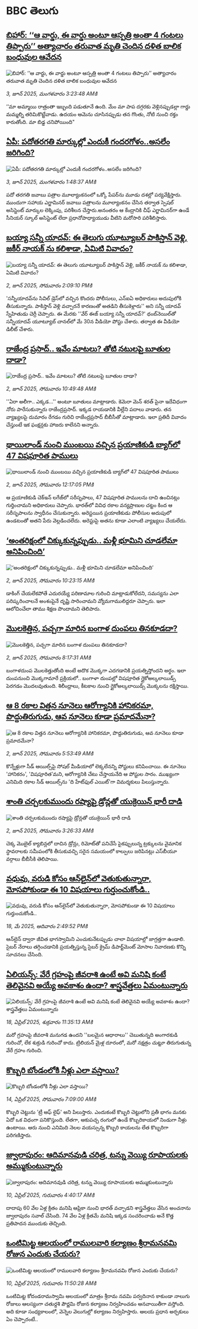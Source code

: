 # BBC తెలుగు## [బిహార్‌: ‘‘ఆ వార్డు, ఈ వార్డు అంటూ ఆస్పత్రి అంతా 4 గంటలు తిప్పారు’’ అత్యాచారం తరువాత మృతి చెందిన దళిత బాలిక బంధువుల ఆవేదన ](https://www.bbc.com/telugu/articles/c17r8kykd5xo?at_campaign=githubrss)![బిహార్‌: ‘‘ఆ వార్డు, ఈ వార్డు అంటూ ఆస్పత్రి అంతా 4 గంటలు తిప్పారు’’ అత్యాచారం తరువాత మృతి చెందిన దళిత బాలిక బంధువుల ఆవేదన ](https://ichef.bbci.co.uk/ace/standard/240/cpsprodpb/7b7e/live/33d19a00-3fcf-11f0-bace-e1270fc31f5e.jpg)_3, జూన్ 2025, మంగళవారం 3:23:48 AMకి_‘‘మా అమ్మాయి రాత్రంతా ఇబ్బంది పడుతూనే ఉంది. మేం మా పాప దగ్గరకు వెళ్లినప్పుడల్లా గార్డు మమ్మల్ని తరిమికొట్టేవాడు. ఉదయం ఆమెను చూసినప్పుడు తన గొంతు, నోటి నుంచి రక్తం కారుతోంది. మా బిడ్డ చనిపోయింది"## [ఏపీ: పదోతరగతి మార్కుల్లో ఎందుకీ గందరగోళం..అసలేం జరిగింది? ](https://www.bbc.com/telugu/articles/c4g2j7pwx1jo?at_campaign=githubrss)![ఏపీ: పదోతరగతి మార్కుల్లో ఎందుకీ గందరగోళం..అసలేం జరిగింది? ](https://ichef.bbci.co.uk/ace/standard/240/cpsprodpb/0284/live/1e2b00c0-3fc4-11f0-b894-1bc5031ee36f.jpg)_3, జూన్ 2025, మంగళవారం 1:48:37 AMకి_పదో తరగతి జవాబు పత్రాల మూల్యాంకనంలో ఒక్కో పేపర్‌ను మూడు దశల్లో పర్యవేక్షిస్తారు.  ముందుగా సహాయ ఎగ్జామినర్‌ జవాబు పత్రాలను మూల్యాంకనం చేసిన తర్వాత స్పెషల్‌ అసిస్టెంట్‌ మార్కుల లెక్కింపు, పరిశీలన చేస్తారు.అనంతరం ఆ కేంద్రానికి చీఫ్‌ ఎగ్జామినర్‌గా ఉండే సీనియర్‌ స్కూల్‌ అసిస్టెంట్‌ లేదా ప్రధానోపాధ్యాయుడు వీటిని మరోసారి పరిశీలిస్తారు.## [బయ్యా సన్నీ యాదవ్: ఈ తెలుగు యూట్యూబర్ పాకిస్తాన్ వెళ్లి, జకీర్ నాయక్ ను కలిశాడా, ఏమిటి వివాదం?](https://www.bbc.com/telugu/articles/c8jgxnplm0mo?at_campaign=githubrss)![బయ్యా సన్నీ యాదవ్: ఈ తెలుగు యూట్యూబర్ పాకిస్తాన్ వెళ్లి, జకీర్ నాయక్ ను కలిశాడా, ఏమిటి వివాదం?](https://ichef.bbci.co.uk/ace/standard/240/cpsprodpb/c559/live/d2a0a1c0-3fad-11f0-b6e6-4ddb91039da1.png)_2, జూన్ 2025, సోమవారం 2:09:10 PMకి_'సన్నీయాదవ్‌ను సివిల్ డ్రెస్‌లో వచ్చిన కొందరు పోలీసులు, ఎన్ఐఏ అధికారులు అదుపులోకి తీసుకున్నారు. పాకిస్తాన్ వెళ్లి వచ్చారనే కారణంతో అతడిని తీసుకెళ్లారు'' అని సన్నీ యాదవ్ స్నేహితుడు చెర్రీ చెప్పారు. ఈ మేరకు ''వేర్ ఈజ్ బయ్యా సన్నీ యాదవ్?' థంబ్‌నెయిల్‌తో సన్నీయాదవ్ యూట్యూబ్ చానల్‌లో మే 30న వీడియో పోస్టు చేశారు. తర్వాత ఈ వీడియో డిలీట్ చేశారు.## [రాజేంద్ర ప్రసాద్.. ఇవేం మాటలు? తోటి నటులపై బూతుల దాడా?](https://www.bbc.com/telugu/articles/cp851rnk4g1o?at_campaign=githubrss)![రాజేంద్ర ప్రసాద్.. ఇవేం మాటలు? తోటి నటులపై బూతుల దాడా?](https://ichef.bbci.co.uk/ace/standard/240/cpsprodpb/f6dd/live/5f81c5f0-3f96-11f0-bace-e1270fc31f5e.png)_2, జూన్ 2025, సోమవారం 10:49:48 AMకి_''ఏరా అలీగా.. ఎక్కడ…'' అంటూ బూతులు మాట్లాడారు. కెమెరా మెన్ శరత్ పైనా ఇదేవిధంగా నోరు పారేసుకున్నారు రాజేంద్రప్రసాద్. ఇక్కడ రాయడానికి వీల్లేని పదాలు వాడారు. తన వ్యాఖ్యలపై దుమారం రేగడం గురిచి రాజేంద్రప్రసాద్ బీబీసీతో మాట్లాడారు. ఇలా ప్రతిదీ వివాదం చేస్తుంటే ఇక  ఫంక్షన్లకు హాజరు కాలేనని అన్నారు.## [థాయిలాండ్ నుంచి ముంబయి వచ్చిన ప్రయాణికుడి బ్యాగ్‌లో 47 విషపూరిత పాములు](https://www.bbc.com/telugu/articles/cj09dg0pqr8o?at_campaign=githubrss)![థాయిలాండ్ నుంచి ముంబయి వచ్చిన ప్రయాణికుడి బ్యాగ్‌లో 47 విషపూరిత పాములు](https://ichef.bbci.co.uk/ace/standard/240/cpsprodpb/27c5/live/2d23ccc0-3fa5-11f0-b6e6-4ddb91039da1.jpg)_2, జూన్ 2025, సోమవారం 12:17:05 PMకి_ఆ ప్రయాణికుడి చెక్‌ఇన్ లగేజ్‌లో సరీసృపాలు, 47 విషపూరిత పాములను దాచి ఉంచినట్లు గుర్తించామని అధికారులు చెప్పారు. భారత్‌లో వివిధ రకాల వన్యప్రాణుల చట్టం కింద ఆ సరీసృపాలను స్వాధీనం చేసుకున్నారు. అరెస్టయిన ప్రయాణికుడు పోలీసుల అదుపులో ఉండటంతో అతని పేరు వెల్లడించలేదు. అరెస్టుపై అతను కూడా ఎలాంటి వ్యాఖ్యలు చేయలేదు.## [‘అంతరిక్షంలో చిక్కుకున్నప్పుడు.. మళ్లీ భూమిని చూడలేమా అనిపించింది’](https://www.bbc.com/telugu/articles/c0mrg9vdr7go?at_campaign=githubrss)![‘అంతరిక్షంలో చిక్కుకున్నప్పుడు.. మళ్లీ భూమిని చూడలేమా అనిపించింది’](https://ichef.bbci.co.uk/ace/standard/240/cpsprodpb/1357/live/c9df3930-3ef3-11f0-835b-310c7b938e84.jpg)_2, జూన్ 2025, సోమవారం 10:23:15 AMకి_డాకింగ్ చేయలేకపోతే ఎదురయ్యే పరిణామాల గురించి మాట్లాడుకోలేదని, సమస్యను ఎలా పరిష్కరించాలనే అంశంపైనే దృష్టి సారించామని వ్యోమగాములిద్దరూ చెప్పారు. ఇలా ఆలోచించేలా తాము శిక్షణ పొందామని తెలిపారు.## [మొలకెత్తిన, పచ్చగా మారిన బంగాళ దుంపలు తినకూడదా? ](https://www.bbc.com/telugu/articles/c0lnjj6wd5go?at_campaign=githubrss)![మొలకెత్తిన, పచ్చగా మారిన బంగాళ దుంపలు తినకూడదా? ](https://ichef.bbci.co.uk/ace/standard/240/cpsprodpb/c4ef/live/ea846e80-3f70-11f0-a6ce-4370c7538a59.jpg)_2, జూన్ 2025, సోమవారం 8:17:31 AMకి_బంగాళదుంప మొలకెత్తుతోంది అంటే అదొక మొక్కగా ఎదగడానికి ప్రయత్నిస్తోందని అర్థం. ఇలా దుంపనుంచి మొక్కగామారే ప్రక్రియలో.. బంగాళా దుంపల్లో విషపూరిత గ్లైకోఅల్కలాయిడ్స్ పెరగడం మొదలవుతుంది. శిలీంధ్రాలు, కీటకాల నుంచి గ్లైకోఅల్కలాయిడ్స్ మొక్కలను రక్షిస్తాయి.## [ఆ 8 రకాల విత్తన నూనెలు ఆరోగ్యానికి హానికరమా, పొద్దుతిరుగుడు, ఆవ నూనెలు కూడా ప్రమాదమేనా? ](https://www.bbc.com/telugu/articles/cy5e7epqevro?at_campaign=githubrss)![ఆ 8 రకాల విత్తన నూనెలు ఆరోగ్యానికి హానికరమా, పొద్దుతిరుగుడు, ఆవ నూనెలు కూడా ప్రమాదమేనా? ](https://ichef.bbci.co.uk/ace/standard/240/cpsprodpb/7955/live/809b4b20-3f06-11f0-835b-310c7b938e84.jpg)_2, జూన్ 2025, సోమవారం 5:53:49 AMకి_కొన్నేళ్లుగా సీడ్ ఆయిల్స్‌పై సోషల్ మీడియాలో లెక్కలేనన్ని పోస్టులు కనిపించాయి. ఈ నూనెలు  'హానికరం', 'విషపూరిత’మని, ఆరోగ్యానికి చేటు చేస్తాయనేది ఆ పోస్టుల సారం. ముఖ్యంగా ఎనిమిది రకాల సీడ్ ఆయిల్స్‌ను 'ది హేట్‌ఫుల్ ఎయిట్'గా విమర్శకులు పిలుస్తున్నారు.## [శాంతి చర్చలకుముందు రష్యాపై డ్రోన్లతో యుక్రెయిన్ భారీ దాడి ](https://www.bbc.com/telugu/articles/c057v82p188o?at_campaign=githubrss)![శాంతి చర్చలకుముందు రష్యాపై డ్రోన్లతో యుక్రెయిన్ భారీ దాడి ](https://ichef.bbci.co.uk/ace/standard/240/cpsprodpb/0cf5/live/c79c6190-3f55-11f0-bace-e1270fc31f5e.jpg)_2, జూన్ 2025, సోమవారం 3:26:33 AMకి_చెక్క మొబైల్ క్యాబిన్లలో దాచిన డ్రోన్లు, రిమోట్‌తో పనిచేసే పైకప్పులున్న ట్రక్కులను వైమానిక స్థావరాలకు సమీపంలోకి తీసుకువచ్చి సరైన సమయంలో కాల్పులు జరిపినట్లు ఎస్‌బీయూ వర్గాలు బీబీసీకి తెలిపాయి.## [వధువు, వరుడి కోసం ఆన్‌లైన్‌లో వెతుకుతున్నారా, మోసపోకుండా ఈ 10 విషయాలు గుర్తుంచుకోండి..](https://www.bbc.com/telugu/articles/c5yrny82136o?at_campaign=githubrss)![వధువు, వరుడి కోసం ఆన్‌లైన్‌లో వెతుకుతున్నారా, మోసపోకుండా ఈ 10 విషయాలు గుర్తుంచుకోండి..](https://ichef.bbci.co.uk/ace/standard/240/cpsprodpb/74cc/live/3f04f8a0-28fe-11f0-8c66-ebf25fc2cfef.jpg)_18, మే 2025, ఆదివారం 2:49:52 PMకి_ఆన్‌లైన్ ద్వారా జీవిత భాగస్వామిని ఎంచుకునేటప్పుడు చాలా విషయాల్లో జాగ్రత్తగా ఉండాలి. సైబర్ నేరాలు తగ్గించడానికి ప్రయత్నిస్తున్న సైబర్ క్రైమ్ డిపార్ట్‌మెంట్ మోసాల నివారణకు కొన్ని సూచనలు చేసింది.## [ఏలియన్స్: వేరే గ్రహంపై జీవరాశి ఉంటే అవి మనిషి కంటే తెలివైనవి అయ్యే అవకాశం ఉందా? శాస్త్రవేత్తలు ఏమంటున్నారు](https://www.bbc.com/telugu/articles/cn7xelz1r85o?at_campaign=githubrss)![ఏలియన్స్: వేరే గ్రహంపై జీవరాశి ఉంటే అవి మనిషి కంటే తెలివైనవి అయ్యే అవకాశం ఉందా? శాస్త్రవేత్తలు ఏమంటున్నారు](https://ichef.bbci.co.uk/ace/standard/240/cpsprodpb/b07b/live/a29a56f0-1b9b-11f0-a455-cf1d5f751d2f.png)_18, ఏప్రిల్ 2025, శుక్రవారం 11:35:13 AMకి_మరో గ్రహంపై జీవరాశి మనుగడ ఉందని ''బలమైన ఆధారాలు'' చెబుతున్నది అంగారకుడి గురించో, లేక శుక్రుడి గురించో కాదు. ట్రిలియన్ మైళ్ల దూరంలో, మరో నక్షత్రం చుట్టూ తిరుగుతున్న వేరే గ్రహం గురించి.## [కొబ్బరి బోండంలోకి నీళ్లు ఎలా వస్తాయి?](https://www.bbc.com/telugu/articles/czjn4mzxxy8o?at_campaign=githubrss)![కొబ్బరి బోండంలోకి నీళ్లు ఎలా వస్తాయి?](https://ichef.bbci.co.uk/ace/standard/240/cpsprodpb/46c5/live/684a55e0-18fd-11f0-8b11-7756b7b808cc.jpg)_14, ఏప్రిల్ 2025, సోమవారం 7:09:00 AMకి_కొబ్బరి చెట్టును 'ట్రీ ఆఫ్ లైఫ్' అని పిలుస్తారు. ఎందుకంటే కొబ్బరి చెట్టులోని ప్రతీ భాగం మనకు ఏదో ఒక విధంగా పనికొస్తుంది. లేతగా, ఆకుపచ్చ రంగులో ఉండే కొబ్బరికాయలో నిండుగా నీళ్లు ఉంటాయి. ఆరు నుంచి ఎనిమిది నెలల వయస్సున్న కొబ్బరి కాయలను లేత కొబ్బరిగా పరిగణిస్తారు.## [జ్వాలాపురం: ఆదిమానవుడి చరిత్ర, టన్ను వెయ్యి రూపాయలకు అమ్ముకుంటున్నారు ](https://www.bbc.com/telugu/articles/creqqnwdd5qo?at_campaign=githubrss)![జ్వాలాపురం: ఆదిమానవుడి చరిత్ర, టన్ను వెయ్యి రూపాయలకు అమ్ముకుంటున్నారు ](https://ichef.bbci.co.uk/ace/standard/240/cpsprodpb/765e/live/b472e2d0-15b4-11f0-842b-a7355694993d.jpg)_10, ఏప్రిల్ 2025, గురువారం 4:40:17 AMకి_దాదాపు 60 వేల ఏళ్ల క్రితం మనిషి ఆఫ్రికా నుంచి భారత్ వచ్చాడని శాస్త్రవేత్తలు వేసిన అంచనాను జ్వాలాపురం సవాల్ చేసింది. 74 వేల ఏళ్ల క్రితమే మనిషి ఇక్కడ సంచరించాడు అనే కొత్త ప్రతిపాదన ముందుకు తెచ్చింది.## [ఒంటిమిట్ట ఆలయంలో రాములవారి కల్యాణం శ్రీరామనవమి రోజున ఎందుకు చేయరు?](https://www.bbc.com/telugu/articles/ce822j5e465o?at_campaign=githubrss)![ఒంటిమిట్ట ఆలయంలో రాములవారి కల్యాణం శ్రీరామనవమి రోజున ఎందుకు చేయరు?](https://ichef.bbci.co.uk/ace/standard/240/cpsprodpb/fed5/live/25534d40-1601-11f0-b58a-6113af226972.jpg)_10, ఏప్రిల్ 2025, గురువారం 11:50:28 AMకి_ఒంటిమిట్ట కోదండరామస్వామి ఆలయంలో మాత్రం శ్రీరామ నవమి పర్వదినాన కాకుండా నాలుగు రోజులు ఆలస్యంగా చతుర్దశి పౌర్ణమి రోజున కల్యాణం నిర్వహించడం ఆనవాయితీగా వస్తోంది. అది కూడా సంధ్యకాలంలో, వెన్నెల వెలుగుల్లో కల్యాణం నిర్వహిస్తారు. ఆలయ ప్రధాన అర్చకులు ఏం చెప్పారంటే..